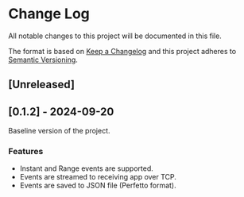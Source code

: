 # Change Log
All notable changes to this project will be documented in this file.

The format is based on [Keep a Changelog](http://keepachangelog.com/)
and this project adheres to [Semantic Versioning](http://semver.org/).

## [Unreleased]

## [0.1.2] - 2024-09-20

Baseline version of the project.

### Features
- Instant and Range events are supported.
- Events are streamed to receiving app over TCP.
- Events are saved to JSON file (Perfetto format).